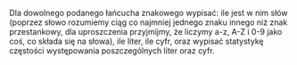 Dla dowolnego podanego łańcucha znakowego wypisać: ile jest w nim słów (poprzez słowo rozumiemy
ciąg co najmniej jednego znaku innego niż znak przestankowy, dla uproszczenia przyjmijmy, że liczymy a-z,
A-Z i 0-9 jako coś, co składa się na słowa), ile liter, ile cyfr, oraz wypisać statystykę częstości występowania
poszczególnych liter oraz cyfr.
